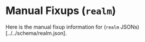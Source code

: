 # Manual Fixups (`realm`)

Here is the manual fixup information for (`realm` JSONs)[../../schema/realm.json].

